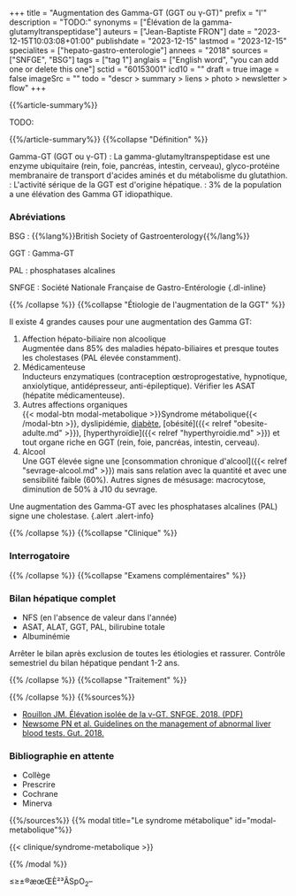 +++
title = "Augmentation des Gamma-GT (GGT ou γ-GT)"
prefix = "l'"
description = "TODO:"
synonyms = ["Élévation de la gamma-glutamyltranspeptidase"]
auteurs = ["Jean-Baptiste FRON"]
date = "2023-12-15T10:03:08+01:00"
publishdate = "2023-12-15"
lastmod = "2023-12-15"
specialites = ["hepato-gastro-enterologie"]
annees = "2018"
sources = ["SNFGE", "BSG"]
tags = ["tag 1"]
anglais = ["English word", "you can add one or delete this one"]
sctid = "60153001"
icd10 = ""
draft = true
image = false
imageSrc = ""
todo = "descr > summary > liens > photo > newsletter > flow"
+++

{{%article-summary%}}

TODO:

{{%/article-summary%}}
{{%collapse "Définition" %}}

Gamma-GT (GGT ou γ-GT)
: La gamma-glutamyltranspeptidase est une enzyme ubiquitaire (rein, foie, pancréas, intestin, cerveau), glyco-protéine membranaire de transport d'acides aminés et du métabolisme du glutathion.
: L'activité sérique de la GGT est d'origine hépatique.
: 3% de la population a une élévation des Gamma GT idiopathique.

### Abréviations

BSG
: {{%lang%}}British Society of Gastroenterology{{%/lang%}}

GGT
: Gamma-GT

PAL
: phosphatases alcalines

SNFGE
: Société Nationale Française de Gastro-Entérologie
{.dl-inline}

{{% /collapse %}}
{{%collapse "Étiologie de l'augmentation de la GGT" %}}

Il existe 4 grandes causes pour une augmentation des Gamma GT:

1. Affection hépato-biliaire non alcoolique  
  Augmentée dans 85% des maladies hépato-biliaires et presque toutes les cholestases (PAL élevée constamment).
2. Médicamenteuse  
  Inducteurs enzymatiques (contraception œstroprogestative, hypnotique, anxiolytique, antidépresseur, anti-épileptique). Vérifier les ASAT (hépatite médicamenteuse).
3. Autres affections organiques  
  {{< modal-btn modal-metabolique >}}Syndrome métabolique{{< /modal-btn >}}, dyslipidémie, [diabète](/tags/diabete/), [obésité]({{< relref "obesite-adulte.md" >}}), [hyperthyroïdie]({{< relref "hyperthyroidie.md" >}}) et tout organe riche en GGT (rein, foie, pancréas, intestin, cerveau).
4. Alcool  
  Une GGT élevée signe une [consommation chronique d'alcool]({{< relref "sevrage-alcool.md" >}}) mais sans relation avec la quantité et avec une sensibilité faible (60%). Autres signes de mésusage: macrocytose, diminution de 50% à J10 du sevrage.

Une augmentation des Gamma-GT avec les phosphatases alcalines (PAL) signe une cholestase.
{.alert .alert-info}

{{% /collapse %}}
{{%collapse "Clinique" %}}

### Interrogatoire



{{% /collapse %}}
{{%collapse "Examens complémentaires" %}}

### Bilan hépatique complet

- NFS (en l'absence de valeur dans l'année)
- ASAT, ALAT, GGT, PAL, bilirubine totale
- Albuminémie

Arrêter le bilan après exclusion de toutes les étiologies et rassurer. Contrôle semestriel du bilan hépatique pendant 1-2 ans.

{{% /collapse %}}
{{%collapse "Traitement" %}}


{{% /collapse %}}
{{%sources%}}

- [Rouillon JM. Élévation isolée de la γ-GT. SNFGE. 2018. (PDF)](https://www.snfge.org/sites/www.snfge.org/files/recommandations/elevation_isolee_0.pdf)
- [Newsome PN et al. Guidelines on the management of abnormal liver blood tests. Gut. 2018.](https://www.ncbi.nlm.nih.gov/pmc/articles/PMC5754852/)

### Bibliographie en attente

- Collège
- Prescrire
- Cochrane
- Minerva

{{%/sources%}}
{{% modal title="Le syndrome métabolique" id="modal-metabolique"%}}

{{< clinique/syndrome-metabolique >}}

{{% /modal %}}

≤≥±®æœŒÈ²³ÂSpO<sub>2</sub>–

